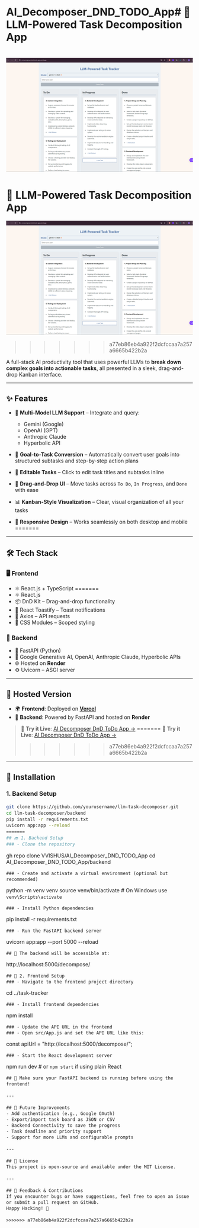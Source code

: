 # AI_Decomposer_DND_TODO_App# 🧠 LLM-Powered Task Decomposition App

![Application Screenshot](./screenshot.png) <!-- Replace with a real screenshot -->
=======
# 🧠 LLM-Powered Task Decomposition App

![Application Screenshot](Screenshot.png)
>>>>>>> a77eb86eb4a922f2dcfccaa7a257a6665b422b2a

A full-stack AI productivity tool that uses powerful LLMs to **break down complex goals into actionable tasks**, all presented in a sleek, drag-and-drop Kanban interface.

---

## ✨ Features

- 🤖 **Multi-Model LLM Support** – Integrate and query:
  - Gemini (Google)
  - OpenAI (GPT)
  - Anthropic Claude
  - Hyperbolic API

- 🧩 **Goal-to-Task Conversion** – Automatically convert user goals into structured subtasks and step-by-step action plans

- 📝 **Editable Tasks** – Click to edit task titles and subtasks inline

- 🧲 **Drag-and-Drop UI** – Move tasks across `To Do`, `In Progress`, and `Done` with ease

- 📊 **Kanban-Style Visualization** – Clear, visual organization of all your tasks

- 📱 **Responsive Design** – Works seamlessly on both desktop and mobile
=======

---

## 🛠 Tech Stack

### 🖥️ Frontend
- ⚛️ React.js + TypeScript
=======
- ⚛️ React.js
- 📦 DnD Kit – Drag-and-drop functionality
- 🔔 React Toastify – Toast notifications
- 📡 Axios – API requests
- 🎨 CSS Modules – Scoped styling

### 🧪 Backend
- 🚀 FastAPI (Python)
- 🤖 Google Generative AI, OpenAI, Anthropic Claude, Hyperbolic APIs
- 🌐 Hosted on **Render**
- ⚙️ Uvicorn – ASGI server

---

## 🚀 Hosted Version

- 🌍 **Frontend**: Deployed on **[Vercel](https://vercel.com/vaibhav-singhs-projects-c5ab9c36/ai-decomposer-dnd-todo-app)**
- 🧠 **Backend**: Powered by FastAPI and hosted on **Render**

> 🔗 **Try it Live**: [AI Decomposer DnD ToDo App →](https://vercel.com/vaibhav-singhs-projects-c5ab9c36/ai-decomposer-dnd-todo-app)
=======
> 🔗 **Try it Live**: [AI Decomposer DnD ToDo App →](https://ai-decomposer-dnd-todo-app.vercel.app/)
>>>>>>> a77eb86eb4a922f2dcfccaa7a257a6665b422b2a

---

## 🧰 Installation

### 1. Backend Setup

```bash
git clone https://github.com/yourusername/llm-task-decomposer.git
cd llm-task-decomposer/backend
pip install -r requirements.txt
uvicorn app:app --reload
=======
## 🔙 1. Backend Setup
### - Clone the repository
```
gh repo clone VVISHUS/AI_Decomposer_DND_TODO_App
cd AI_Decomposer_DND_TODO_App/backend
```
### - Create and activate a virtual environment (optional but recommended)
```
python -m venv venv
source venv/bin/activate  # On Windows use `venv\Scripts\activate`
```
### - Install Python dependencies
```
pip install -r requirements.txt
```
### - Run the FastAPI backend server
```
uvicorn app:app --port 5000 --reload
```
## 🚀 The backend will be accessible at:
```
http://localhost:5000/decompose/
```
## 🎨 2. Frontend Setup
### - Navigate to the frontend project directory
```
cd ../task-tracker
```
### - Install frontend dependencies
```
npm install
```
### - Update the API URL in the frontend
### - Open src/App.js and set the API URL like this:
```
const apiUrl = "http://localhost:5000/decompose/";
```
### - Start the React development server
```
npm run dev  # or `npm start` if using plain React
```
## 🧠 Make sure your FastAPI backend is running before using the frontend!

---

## 🚀 Future Improvements
- Add authentication (e.g., Google OAuth)
- Export/import task board as JSON or CSV
- Backend Connectivity to save the progress
- Task deadline and priority support
- Support for more LLMs and configurable prompts

---

## 📄 License
This project is open-source and available under the MIT License.

---

## 📢 Feedback & Contributions
If you encounter bugs or have suggestions, feel free to open an issue or submit a pull request on GitHub.
Happy Hacking! 🚀

>>>>>>> a77eb86eb4a922f2dcfccaa7a257a6665b422b2a
